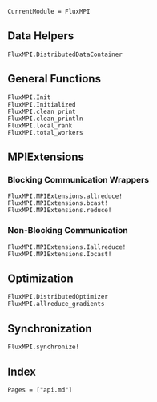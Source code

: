 ```@meta
CurrentModule = FluxMPI
```

## Data Helpers

```@docs
FluxMPI.DistributedDataContainer
```

## General Functions

```@docs
FluxMPI.Init
FluxMPI.Initialized
FluxMPI.clean_print
FluxMPI.clean_println
FluxMPI.local_rank
FluxMPI.total_workers
```

## MPIExtensions

### Blocking Communication Wrappers

```@docs
FluxMPI.MPIExtensions.allreduce!
FluxMPI.MPIExtensions.bcast!
FluxMPI.MPIExtensions.reduce!
```

### Non-Blocking Communication

```@docs
FluxMPI.MPIExtensions.Iallreduce!
FluxMPI.MPIExtensions.Ibcast!
```

## Optimization

```@docs
FluxMPI.DistributedOptimizer
FluxMPI.allreduce_gradients
```

## Synchronization

```@docs
FluxMPI.synchronize!
```

## Index

```@index
Pages = ["api.md"]
```